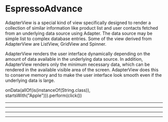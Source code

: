 # EspressoAdvance



AdapterView is a special kind of view specifically designed to render a collection of similar information 
like product list and user contacts fetched from an underlying data source using Adapter. The data source may be
simple list to complex database entries. Some of the view derived from AdapterView are ListView, GridView and Spinner.


AdapterView renders the user interface dynamically depending on the amount of data available in the underlying data source. 
In addition, AdapterView renders only the minimum necessary data, which can be rendered in the available visible area of the 
screen. AdapterView does this to conserve memory and to make the user interface look smooth even if the underlying data is
large.




onData(allOf(is(instanceOf(String.class)), startsWith("Apple"))).perform(click())

-------------------------------------------------------------------------------------------------------------------------------------------------------------------------------------------------------------------
-------------------------------------------------------------------------------------------------------------------------------------------------------------------------------------------------------------------
-------------------------------------------------------------------------------------------------------------------------------------------------------------------------------------------------------------------
-------------------------------------------------------------------------------------------------------------------------------------------------------------------------------------------------------------------
